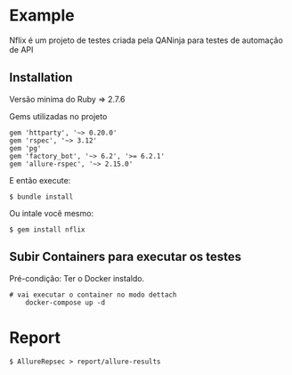 # Example
Nflix é um projeto de testes criada pela QANinja para testes de automação de API

## Installation
Versão minima do Ruby => 2.7.6

Gems utilizadas no projeto
```
gem 'httparty', '~> 0.20.0'
gem 'rspec', '~> 3.12'
gem 'pg'
gem 'factory_bot', '~> 6.2', '>= 6.2.1'
gem 'allure-rspec', '~> 2.15.0'
```

E então execute:

    $ bundle install

Ou intale você mesmo:

    $ gem install nflix

## Subir Containers para executar os testes

Pré-condição: Ter o Docker instaldo.

```docker
# vai executar o container no modo dettach
    docker-compose up -d 
```

# Report
    $ AllureRepsec > report/allure-results